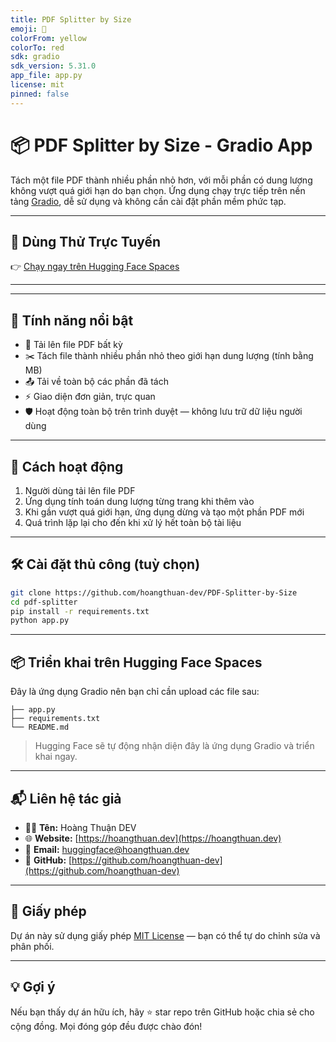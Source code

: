 ```yaml
---
title: PDF Splitter by Size
emoji: 📄
colorFrom: yellow
colorTo: red
sdk: gradio
sdk_version: 5.31.0
app_file: app.py
license: mit
pinned: false
---
```

# 📦 PDF Splitter by Size - Gradio App

Tách một file PDF thành nhiều phần nhỏ hơn, với mỗi phần có dung lượng không vượt quá giới hạn do bạn chọn. Ứng dụng chạy trực tiếp trên nền tảng [Gradio](https://www.gradio.app/), dễ sử dụng và không cần cài đặt phần mềm phức tạp.

---


## 🚀 Dùng Thử Trực Tuyến

👉 [Chạy ngay trên Hugging Face Spaces](https://huggingface.co/spaces/hoangthuandev/PDF-Splitter-by-Size)  

---
---

## 🚀 Tính năng nổi bật

- 📁 Tải lên file PDF bất kỳ
- ✂️ Tách file thành nhiều phần nhỏ theo giới hạn dung lượng (tính bằng MB)
- 📤 Tải về toàn bộ các phần đã tách
- ⚡ Giao diện đơn giản, trực quan
- 🛡️ Hoạt động toàn bộ trên trình duyệt — không lưu trữ dữ liệu người dùng

---

## 🧠 Cách hoạt động

1. Người dùng tải lên file PDF
2. Ứng dụng tính toán dung lượng từng trang khi thêm vào
3. Khi gần vượt quá giới hạn, ứng dụng dừng và tạo một phần PDF mới
4. Quá trình lặp lại cho đến khi xử lý hết toàn bộ tài liệu

---

## 🛠 Cài đặt thủ công (tuỳ chọn)

```bash
git clone https://github.com/hoangthuan-dev/PDF-Splitter-by-Size
cd pdf-splitter
pip install -r requirements.txt
python app.py
```

---

## 📦 Triển khai trên Hugging Face Spaces

Đây là ứng dụng Gradio nên bạn chỉ cần upload các file sau:

```
├── app.py
├── requirements.txt
└── README.md
```

> Hugging Face sẽ tự động nhận diện đây là ứng dụng Gradio và triển khai ngay.

---

## 📬 Liên hệ tác giả

- 👨‍💻 **Tên:** Hoàng Thuận DEV  
- 🌐 **Website:** [https://hoangthuan.dev](https://hoangthuan.dev)  
- 📧 **Email:** huggingface@hoangthuan.dev  
- 🐙 **GitHub:** [https://github.com/hoangthuan-dev](https://github.com/hoangthuan-dev)

---

## 📜 Giấy phép

Dự án này sử dụng giấy phép [MIT License](https://opensource.org/licenses/MIT) — bạn có thể tự do chỉnh sửa và phân phối.

---

## 💡 Gợi ý

Nếu bạn thấy dự án hữu ích, hãy ⭐ star repo trên GitHub hoặc chia sẻ cho cộng đồng. Mọi đóng góp đều được chào đón!
